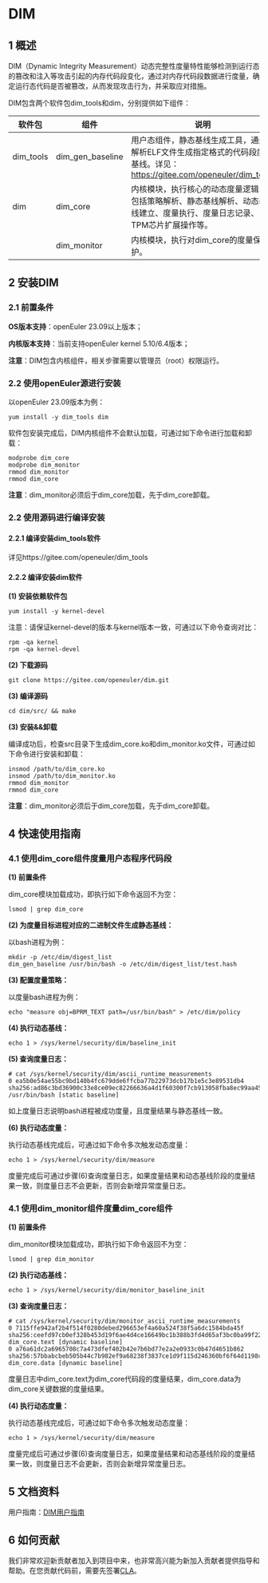 # DIM

## 1 概述
DIM（Dynamic Integrity Measurement）动态完整性度量特性能够检测到运行态的篡改和注入等攻击引起的内存代码段变化，通过对内存代码段数据进行度量，确定运行态代码是否被篡改，从而发现攻击行为，并采取应对措施。

DIM包含两个软件包dim_tools和dim，分别提供如下组件：

| 软件包    | 组件             | 说明                                                         |
| --------- | ---------------- | ------------------------------------------------------------ |
| dim_tools | dim_gen_baseline | 用户态组件，静态基线生成工具，通过解析ELF文件生成指定格式的代码段度量基线。详见：https://gitee.com/openeuler/dim_tools |
| dim       | dim_core         | 内核模块，执行核心的动态度量逻辑，包括策略解析、静态基线解析、动态基线建立、度量执行、度量日志记录、TPM芯片扩展操作等。 |
|           | dim_monitor      | 内核模块，执行对dim_core的度量保护。                         |

## 2 安装DIM
### 2.1 前置条件

**OS版本支持**：openEuler 23.09以上版本；

**内核版本支持**：当前支持openEuler kernel 5.10/6.4版本；

**注意**：DIM包含内核组件，相关步骤需要以管理员（root）权限运行。

### 2.2 使用openEuler源进行安装

以openEuler 23.09版本为例：

```
yum install -y dim_tools dim
```

软件包安装完成后，DIM内核组件不会默认加载，可通过如下命令进行加载和卸载：

```
modprobe dim_core
modprobe dim_monitor
rmmod dim_monitor
rmmod dim_core
```

**注意**：dim_monitor必须后于dim_core加载，先于dim_core卸载。

### 2.2 使用源码进行编译安装

#### 2.2.1 编译安装dim_tools软件

详见https://gitee.com/openeuler/dim_tools

#### 2.2.2 编译安装dim软件

**(1) 安装依赖软件包**

```
yum install -y kernel-devel
```

注意：请保证kernel-devel的版本与kernel版本一致，可通过以下命令查询对比：

```
rpm -qa kernel
rpm -qa kernel-devel
```

**(2) 下载源码**

```
git clone https://gitee.com/openeuler/dim.git
```

**(3) 编译源码**

```
cd dim/src/ && make
```

**(3) 安装&&卸载**

编译成功后，检查src目录下生成dim_core.ko和dim_monitor.ko文件，可通过如下命令进行安装和卸载：

```
insmod /path/to/dim_core.ko
insmod /path/to/dim_monitor.ko
rmmod dim_monitor
rmmod dim_core
```

**注意**：dim_monitor必须后于dim_core加载，先于dim_core卸载。

## 4 快速使用指南
### 4.1 使用dim_core组件度量用户态程序代码段

**(1) 前置条件**

dim_core模块加载成功，即执行如下命令返回不为空：

```
lsmod | grep dim_core
```

**(2) 为度量目标进程对应的二进制文件生成静态基线：**

以bash进程为例：

```
mkdir -p /etc/dim/digest_list
dim_gen_baseline /usr/bin/bash -o /etc/dim/digest_list/test.hash
```

**(3) 配置度量策略：**

以度量bash进程为例：

```
echo "measure obj=BPRM_TEXT path=/usr/bin/bash" > /etc/dim/policy
```

**(4) 执行动态基线：**

```
echo 1 > /sys/kernel/security/dim/baseline_init
```

**(5) 查询度量日志：**

```
# cat /sys/kernel/security/dim/ascii_runtime_measurements 
0 ea5b0e54ae55bc9bd140b4fc679dde6ffcba77b22973dcb17b1e5c3e89531db4 sha256:ad86c3bd36900c33e8ce09ec82266636a4d1f60300f7cb913058fba8ec99aa45 /usr/bin/bash [static baseline]
```

如上度量日志说明bash进程被成功度量，且度量结果与静态基线一致。

**(6) 执行动态度量：**

执行动态基线完成后，可通过如下命令多次触发动态度量：

```
echo 1 > /sys/kernel/security/dim/measure
```

度量完成后可通过步骤(6)查询度量日志，如果度量结果和动态基线阶段的度量结果一致，则度量日志不会更新，否则会新增异常度量日志。

### 4.1 使用dim_monitor组件度量dim_core组件

**(1) 前置条件**

dim_monitor模块加载成功，即执行如下命令返回不为空：

```
lsmod | grep dim_monitor
```

**(2) 执行动态基线：**

```
echo 1 > /sys/kernel/security/dim/monitor_baseline_init
```

**(3) 查询度量日志：**

```
# cat /sys/kernel/security/dim/monitor_ascii_runtime_measurements 
0 7115ffe942af2b4f514f0280debed296653ef4a60a524f38f5a6dc1584bda45f sha256:ceefd97cb0ef328b453d19f6ae4d4ce16649bc1b388b3fd4d65af3bc0ba99f22 dim_core.text [dynamic baseline]
0 a76a61dc2a6965708c7a473dfef402b42e7b6bd77e2a2e0933c0b47d4651b862 sha256:57bbabcbeb505b44c7b982ef9a68238f3837ce1d9f115d246360bf6f64d1198c dim_core.data [dynamic baseline]
```

度量日志中dim_core.text为dim_core代码段的度量结果，dim_core.data为dim_core关键数据的度量结果。

**(4) 执行动态度量：**

执行动态基线完成后，可通过如下命令多次触发动态度量：

```
echo 1 > /sys/kernel/security/dim/measure
```

度量完成后可通过步骤(6)查询度量日志，如果度量结果和动态基线阶段的度量结果一致，则度量日志不会更新，否则会新增异常度量日志。

## 5 文档资料

用户指南：[DIM用户指南](doc/manual.md)

## 6 如何贡献

我们非常欢迎新贡献者加入到项目中来，也非常高兴能为新加入贡献者提供指导和帮助。在您贡献代码前，需要先签署[CLA](https://openeuler.org/en/cla.html)。